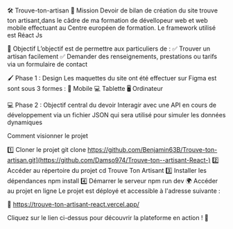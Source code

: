 🛠️ Trouve-ton-artisan
📌 Mission
Devoir de bilan de création du site trouve ton artisant,dans le câdre de ma formation de dévellopeur web et web mobile effectuant au Centre européen de formation.
Le framework utilisé est Réact Js

🎯 Objectif
L’objectif est de permettre aux particuliers de :
✅ Trouver un artisan facilement
✅ Demander des renseignements, prestations ou tarifs via un formulaire de contact

🖌️ Phase 1 : Design
Les maquettes du site ont été effectuer sur Figma est sont sous 3 formes :
📱 Mobile
💻 Tablette
🖥️ Ordinateur

💻 Phase 2 : Objectif central du devoir
Interagir avec une API en cours de développement via un fichier JSON qui sera utilisé pour simuler les données dynamiques

Comment visionner le projet 

1️⃣ Cloner le projet
git clone https://github.com/Benjamin63B/Trouve-ton-artisan.git](https://github.com/Damso974/Trouve-ton--artisant-React-)
2️⃣ Accéder au répertoire du projet
  cd Trouve Ton Artisant
3️⃣ Installer les dépendances
  npm install
4️⃣ Démarrer le serveur
  npm run dev
🌍 Accéder au projet en ligne
Le projet est déployé et accessible à l'adresse suivante :

🔗 https://trouve-ton-artisant-react.vercel.app/

Cliquez sur le lien ci-dessus pour découvrir la plateforme en action ! 🎉
